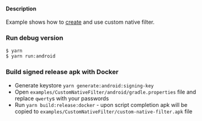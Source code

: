#### Description
Example shows how to [create](./local_modules/react-native-image-filter-kit-haze-removal) and use custom native filter.

### Run debug version
```bash
$ yarn
$ yarn run:android
```

### Build signed release apk with Docker
- Generate keystore `yarn generate:android:signing-key`
- Open `examples/CustomNativeFilter/android/gradle.properties` file and replace `qwerty`s with your passwords
- Run `yarn build:release:docker` - upon script completion apk will be copied to `examples/CustomNativeFilter/custom-native-filter.apk` file
